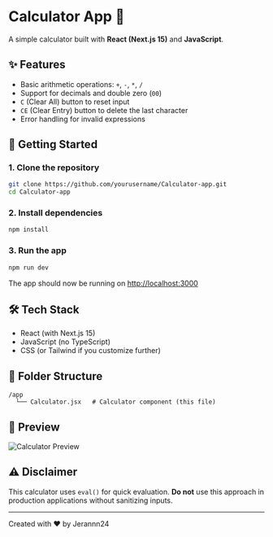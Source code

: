 
# Calculator App 🧮

A simple calculator built with **React (Next.js 15)** and **JavaScript**.

## ✨ Features

- Basic arithmetic operations: `+`, `-`, `*`, `/`
- Support for decimals and double zero (`00`)
- `C` (Clear All) button to reset input
- `CE` (Clear Entry) button to delete the last character
- Error handling for invalid expressions

## 🚀 Getting Started

### 1. Clone the repository

```bash
git clone https://github.com/yourusername/Calculator-app.git
cd Calculator-app
```

### 2. Install dependencies

```bash
npm install
```

### 3. Run the app

```bash
npm run dev
```

The app should now be running on [http://localhost:3000](http://localhost:3000)

## 🛠 Tech Stack

- React (with Next.js 15)
- JavaScript (no TypeScript)
- CSS (or Tailwind if you customize further)

## 📂 Folder Structure

```
/app
  └── Calculator.jsx   # Calculator component (this file)
```

## 📸 Preview

![Calculator Preview](preview.png)

## ⚠️ Disclaimer

This calculator uses `eval()` for quick evaluation. **Do not** use this approach in production applications without sanitizing inputs.

---

Created with ❤️ by Jerannn24
